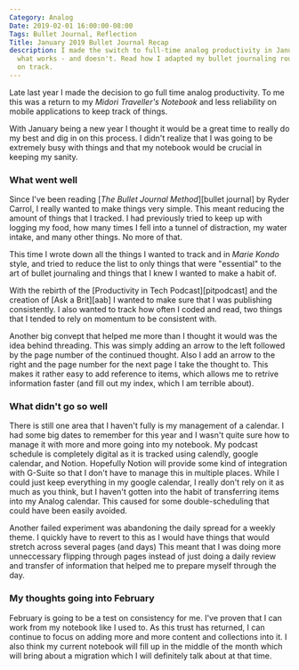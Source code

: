 ```yaml
---
Category: Analog
Date: 2019-02-01 16:00:00-08:00
Tags: Bullet Journal, Reflection
Title: January 2019 Bullet Journal Recap
description: I made the switch to full-time analog productivity in January and learned
  what works - and doesn't. Read how I adapted my bullet journaling routine to stay
  on track.
---
```


Late last year I made the decision to go full time analog productivity. To me this was a return to my _Midori Traveller's Notebook_ and less reliability on mobile applications to keep track of things. 

With January being a new year I thought it would be a great time to really do my best and dig in on this process. I didn't realize that I was going to be extremely busy with things and that my notebook would be crucial in keeping my sanity. 

### What went well
Since I've been reading [_The Bullet Journal Method_][bullet journal] by Ryder Carrol, I really wanted to make things very simple. This meant reducing the amount of things that I tracked. I had previously tried to keep up with logging my food, how many times I fell into a tunnel of distraction, my water intake, and many other things. No more of that. 

This time I wrote down all the things I wanted to track and in _Marie Kondo_ style, and tried to reduce the list to only things that were "essential" to the art of bullet journaling and things that I knew I wanted to make a habit of. 

With the rebirth of the [Productivity in Tech Podcast][pitpodcast] and the creation of [Ask a Brit][aab] I wanted to make sure that I was publishing consistently. I also wanted to track how often I coded and read, two things that I tended to rely on momentum to be consistent with.

Another big convept that helped me more than I thought it would was the idea behind threading. This was simply adding an arrow to the left followed by the page number of the continued thought. Also I add an arrow to the right and the page number for the next page I take the thought to. This makes it rather easy to add reference to items, which allows me to retrive information faster (and fill out my index, which I am terrible about).  

### What didn't go so well
There is still one area that I haven't fully is my management of a calendar. I had some big dates to remember for this year and I wasn't quite sure how to manage it with more and more going into my notebook. My podcast schedule is completely digital as it is tracked using calendly, google calendar, and Notion. Hopefully Notion will provide some kind of integration with G-Suite so that I don't have to manage this in multiple places. While I could just keep everything in my google calendar, I really don't rely on it as much as you think, but I haven't gotten into the habit of transferring items into my Analog calendar. This caused for some double-scheduling that could have been easily avoided. 

Another failed experiment was abandoning the daily spread for a weekly theme. I quickly have to revert to this as I would have things that would stretch across several pages (and days) This meant that I was doing more unneccessary flipping through pages instead of just doing a daily review and transfer of information that helped me to prepare myself through the day. 

### My thoughts going into February
February is going to be a test on consistency for me. I've proven that I can work from my notebook like I used to. As this trust has returned, I can continue to focus on adding more and more content and collections into it. I also think my current notebook will fill up in the middle of the month which will bring about a migration which I will definitely talk about at that time.